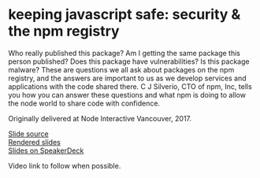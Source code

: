 # keeping javascript safe: security & the npm registry

Who really published this package? Am I getting the same package this person published? Does this package have vulnerabilities? Is this package malware? These are questions we all ask about packages on the npm registry, and the answers are important to us as we develop services and applications with the code shared there. C J Silverio, CTO of npm, Inc, tells you how you can answer these questions and what npm is doing to allow the node world to share code with confidence.

Originally delivered at Node Interactive Vancouver, 2017.

[Slide source](./slides.md)<br>
[Rendered slides](slides.pdf)<br>
[Slides on SpeakerDeck](https://speakerdeck.com/ceejbot/keeping-javascript-safe)

Video link to follow when possible.
